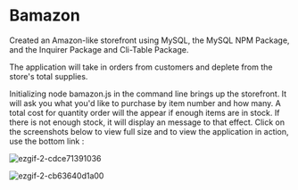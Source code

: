 # Bamazon

Created an Amazon-like storefront using MySQL, the MySQL NPM Package, and the Inquirer Package and Cli-Table Package.

The application will take in orders from customers and deplete from the store's total supplies.

Initializing node bamazon.js in the command line brings up the storefront. It will ask you what you'd like to purchase by item number and how many.  A total cost for quantity order will the appear if enough items are in stock.  If there is not enough stock, it will display an message to that effect.  Click on the screenshots below to view full size and to view the application in action, use the bottom link :

![ezgif-2-cdce71391036](https://user-images.githubusercontent.com/36867791/51625034-d1650e00-1f01-11e9-9ae5-b726c87cf60a.gif)


![ezgif-2-cb63640d1a00](https://user-images.githubusercontent.com/36867791/51626163-8dbfd380-1f04-11e9-851d-4b09f0c7cfc4.gif)


